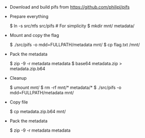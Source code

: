 - Download and build pifs from https://github.com/philipl/pifs

- Prepare everything

  $ ln -s src/πfs src/pifs  # For simplicity
  $ mkdir mnt/ metadata/

- Mount and copy the flag

  $ ./src/pifs -o mdd=FULLPATH/metadata mnt/
  $ cp flag.txt /mnt/ 

- Pack the metadata

  $ zip -9 -r metadata metadata
  $ base64 metadata.zip > metadata.zip.b64

- Cleanup

  $ umount mnt/
  $ rm -rf mnt/* metadata/*
  $ ./src/pifs -o mdd=FULLPATH/metadata mnt/

- Copy file

  $ cp metadata.zip.b64 mnt/

- Pack the metadata

  $ zip -9 -r metadata metadata

